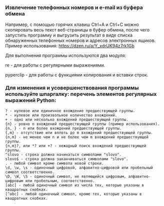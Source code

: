 ### Извлечение телефонных номеров и e-mail из буфера обмена

Например, с помощью горячих клавиш Ctrl+A и Ctrl+C можно скопировать весь текст веб-страницы в буфер обмена, после чего запустить программу и выгрузить результат в виде списка обнаруженных телефонных номеров и адресов электронных ящиков. Пример использования: https://dzen.ru/a/Y_xdrUK94z7rk1Gb

Для выполнения программы используются два модуля:

re - для работы с регулярными выражениями.

pyperclip - для работы с функциями копирования и вставки строк.



### Для изменения и усовершенствования программы используйте шпаргалку: перечень элементов регулярных выражений Python:
```
? - нулевое или единичное вхождение предшествующей группы.
* - нулевое или произвольное количество вхождений.
+ - одно или несколько вхождений предшествующей группы.
{n} - ровно n вхождений предшествующей группы (пример использования).
{n, } - n или более вхождений предшествующей группы.
{,m} - отсутствие или вплоть до m вхождений предшествующей группы.
{n,m} - не менее чем n и не более чем m вхождений предшествующей группы.
{n,m}?, или *? или +? - нежадный поиск вхождений предшествующей группы.
^slovo - строка должна начинаться символами "slovo".
slovo$ - строка должна заканчиваться символами "slovo".
. - любой символ кроме символа новой строки.
\d, \w, \s - одиночный цифровой, алфавитно-цифровой или пробельный символ соответственно.
\D, \W, \S - одиночный символ, не являющийся цифровым, алфавитно-цифровым или пробельным, соответственно.
[abc] - любой одиночный символ из числа тех, которые указаны в квадратных скобках.
[^abc] - любой одиночный символ, кроме тех, которые указаны в квадратных скобках.
```
